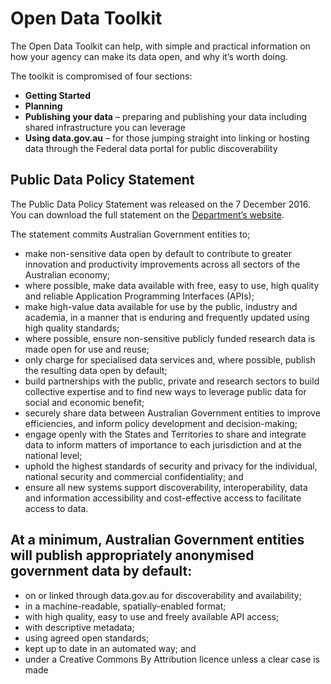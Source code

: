 # Open Data Toolkit
The Open Data Toolkit can help, with simple and practical information on how your agency can make its data open, and why it’s worth doing.

The toolkit is compromised of four sections:

* **Getting Started**
* **Planning**
* **Publishing your data** – preparing and publishing your data including shared infrastructure you can leverage
* **Using data.gov.au** – for those jumping straight into linking or hosting data through the Federal data portal for public discoverability

## Public Data Policy Statement
The Public Data Policy Statement was released on the 7 December 2016.  You can download the full statement on the [Department’s website](https://www.dpmc.gov.au/public-data/public-data-policy).

The statement commits Australian Government entities to;
* make non-sensitive data open by default to contribute to greater innovation and productivity improvements across all sectors of the Australian economy;
* where possible, make data available with free, easy to use, high quality and reliable Application Programming Interfaces (APIs);
* make high-value data available for use by the public, industry and academia, in a manner that is enduring and frequently updated using high quality standards;
* where possible, ensure non-sensitive publicly funded research data is made open for use and reuse;
* only charge for specialised data services and, where possible, publish the resulting data open by default;
* build partnerships with the public, private and research sectors to build collective expertise and to find new ways to leverage public data for social and economic benefit;
* securely share data between Australian Government entities to improve efficiencies, and inform policy development and decision-making;
* engage openly with the States and Territories to share and integrate data to inform matters of importance to each jurisdiction and at the national level;
* uphold the highest standards of security and privacy for the individual, national security and commercial confidentiality; and
* ensure all new systems support discoverability, interoperability, data and information accessibility and cost-effective access to facilitate access to data.

## At a minimum, Australian Government entities will publish appropriately anonymised government data by default:
* on or linked through data.gov.au for discoverability and availability;
* in a machine-readable, spatially-enabled format;
* with high quality, easy to use and freely available API access;
* with descriptive metadata;
* using agreed open standards;
* kept up to date in an automated way; and
* under a Creative Commons By Attribution licence unless a clear case is made
